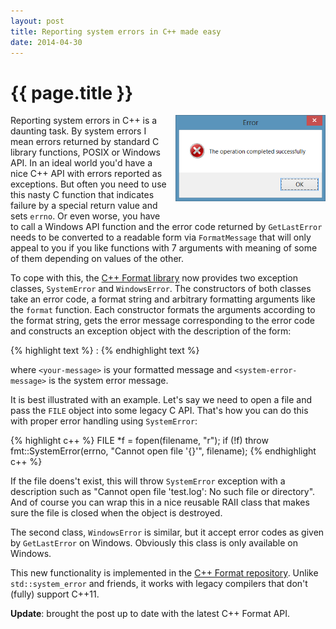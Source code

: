 ```yaml
---
layout: post
title: Reporting system errors in C++ made easy
date: 2014-04-30
---
```


{{ page.title }}
================

  <div class="separator" style="clear:right; float:right; margin-left:1em; margin-bottom:1em">
    <img border=
    "0" src=
    "/img/error.png"
    title=
    "Error messages help you quickly pinpoint the source of the problem."
    width="240">
  </div>


Reporting system errors in C++ is a daunting task. By system errors I mean
errors returned by standard C library functions, POSIX or Windows API.
In an ideal world you'd have a nice C++ API with errors reported as exceptions.
But often you need to use this nasty C function that indicates failure by a
special return value and sets <code>errno</code>. Or even worse,
you have to call a Windows API function and the error code returned by
<code>GetLastError</code> needs to be converted to a readable form via
<code>FormatMessage</code> that will only appeal to you if you like functions
with 7 arguments with meaning of some of them depending on values of the other.

To cope with this, the [C++ Format library](http://cppformat.github.io) now
provides two exception classes, <code>SystemError</code> and
<code>WindowsError</code>. The constructors of both classes take an error code,
a format string and arbitrary formatting arguments like the <code>format</code>
function. Each constructor formats the arguments according to the format string,
gets the error message corresponding to the error code and constructs an
exception object with the description of the form:

{% highlight text %}
<your-message>: <system-error-message>
{% endhighlight text %}

where <code>&lt;your-message&gt;</code> is your formatted message and
<code>&lt;system-error-message&gt;</code> is the system error message.

It is best illustrated with an example. Let's say we need to open
a file and pass the <code>FILE</code> object into some legacy C API.
That's how you can do this with proper error handling using
<code>SystemError</code>:

{% highlight c++ %}
FILE *f = fopen(filename, "r");
if (!f)
  throw fmt::SystemError(errno, "Cannot open file '{}'", filename);
{% endhighlight c++ %}

If the file doens't exist, this will throw <code>SystemError</code> exception
with a description such as "Cannot open file 'test.log': No such file or directory".
And of course you can wrap this in a nice reusable RAII class that makes
sure the file is closed when the object is destroyed.

The second class, <code>WindowsError</code> is similar, but it accept
error codes as given by <code>GetLastError</code> on Windows. Obviously
this class is only available on Windows.

This new functionality is implemented in the [C++ Format repository](https://github.com/cppformat/cppformat).
Unlike <code>std::system_error</code> and friends, it works with legacy
compilers that don't (fully) support C++11.

**Update**: brought the post up to date with the latest C++ Format API.
